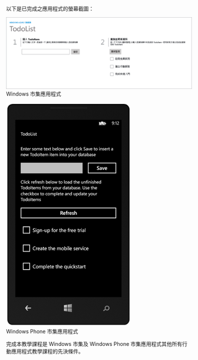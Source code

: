 
以下是已完成之應用程式的螢幕截圖：

![](./media/app-service-mobile-windows-universal-get-started/mobile-quickstart-completed.png) <br/>Windows 市集應用程式

![](./media/app-service-mobile-windows-universal-get-started/mobile-quickstart-completed-wp8.png) <br/>Windows Phone 市集應用程式

完成本教學課程是 Windows 市集及 Windows Phone 市集應用程式其他所有行動應用程式教學課程的先決條件。

<!---HONumber=Nov15_HO1-->
